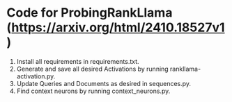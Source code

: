 # Code for ProbingRankLlama (https://arxiv.org/html/2410.18527v1)
1. Install all requirements in requirements.txt.
2. Generate and save all desired Activations by running rankllama-activation.py.
3. Update Queries and Documents as desired in sequences.py.
4. Find context neurons by running context_neurons.py.
